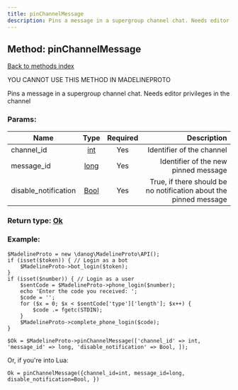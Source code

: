 ```yaml
---
title: pinChannelMessage
description: Pins a message in a supergroup channel chat. Needs editor privileges in the channel
---
```

## Method: pinChannelMessage  
[Back to methods index](index.md)


YOU CANNOT USE THIS METHOD IN MADELINEPROTO


Pins a message in a supergroup channel chat. Needs editor privileges in the channel

### Params:

| Name     |    Type       | Required | Description |
|----------|:-------------:|:--------:|------------:|
|channel\_id|[int](../types/int.md) | Yes|Identifier of the channel|
|message\_id|[long](../types/long.md) | Yes|Identifier of the new pinned message|
|disable\_notification|[Bool](../types/Bool.md) | Yes|True, if there should be no notification about the pinned message|


### Return type: [Ok](../types/Ok.md)

### Example:


```
$MadelineProto = new \danog\MadelineProto\API();
if (isset($token)) { // Login as a bot
    $MadelineProto->bot_login($token);
}
if (isset($number)) { // Login as a user
    $sentCode = $MadelineProto->phone_login($number);
    echo 'Enter the code you received: ';
    $code = '';
    for ($x = 0; $x < $sentCode['type']['length']; $x++) {
        $code .= fgetc(STDIN);
    }
    $MadelineProto->complete_phone_login($code);
}

$Ok = $MadelineProto->pinChannelMessage(['channel_id' => int, 'message_id' => long, 'disable_notification' => Bool, ]);
```

Or, if you're into Lua:

```
Ok = pinChannelMessage({channel_id=int, message_id=long, disable_notification=Bool, })
```


